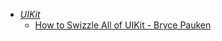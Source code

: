 - *[UIKit](Apple%20Technologies/Apple%20Platform%20Frameworks/UIKit.md)*
	- [How to Swizzle All of UIKit - Bryce Pauken](https://bryce.co/swizzle-all-uikit/)